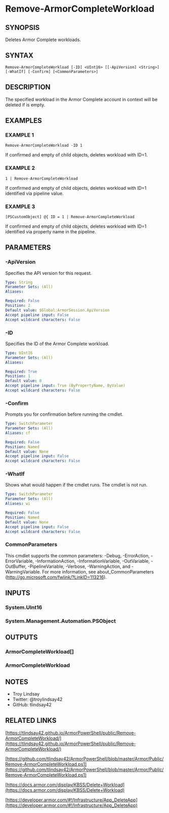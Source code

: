 # Remove-ArmorCompleteWorkload

## SYNOPSIS
Deletes Armor Complete workloads.

## SYNTAX

```
Remove-ArmorCompleteWorkload [-ID] <UInt16> [[-ApiVersion] <String>] [-WhatIf] [-Confirm] [<CommonParameters>]
```

## DESCRIPTION
The specified workload in the Armor Complete account in context will be deleted
if is empty.

## EXAMPLES

### EXAMPLE 1
```
Remove-ArmorCompleteWorkload -ID 1
```

If confirmed and empty of child objects, deletes workload with ID=1.

### EXAMPLE 2
```
1 | Remove-ArmorCompleteWorkload
```

If confirmed and empty of child objects, deletes workload with ID=1 identified
via pipeline value.

### EXAMPLE 3
```
[PSCustomObject] @{ ID = 1 | Remove-ArmorCompleteWorkload
```

If confirmed and empty of child objects, deletes workload with ID=1 identified
via property name in the pipeline.

## PARAMETERS

### -ApiVersion
Specifies the API version for this request.

```yaml
Type: String
Parameter Sets: (All)
Aliases:

Required: False
Position: 2
Default value: $Global:ArmorSession.ApiVersion
Accept pipeline input: False
Accept wildcard characters: False
```

### -ID
Specifies the ID of the Armor Complete workload.

```yaml
Type: UInt16
Parameter Sets: (All)
Aliases:

Required: True
Position: 1
Default value: 0
Accept pipeline input: True (ByPropertyName, ByValue)
Accept wildcard characters: False
```

### -Confirm
Prompts you for confirmation before running the cmdlet.

```yaml
Type: SwitchParameter
Parameter Sets: (All)
Aliases: cf

Required: False
Position: Named
Default value: None
Accept pipeline input: False
Accept wildcard characters: False
```

### -WhatIf
Shows what would happen if the cmdlet runs.
The cmdlet is not run.

```yaml
Type: SwitchParameter
Parameter Sets: (All)
Aliases: wi

Required: False
Position: Named
Default value: None
Accept pipeline input: False
Accept wildcard characters: False
```

### CommonParameters
This cmdlet supports the common parameters: -Debug, -ErrorAction, -ErrorVariable, -InformationAction, -InformationVariable, -OutVariable, -OutBuffer, -PipelineVariable, -Verbose, -WarningAction, and -WarningVariable.
For more information, see about_CommonParameters (http://go.microsoft.com/fwlink/?LinkID=113216).

## INPUTS

### System.UInt16
### System.Management.Automation.PSObject
## OUTPUTS

### ArmorCompleteWorkload[]
### ArmorCompleteWorkload
## NOTES
- Troy Lindsay
- Twitter: @troylindsay42
- GitHub: tlindsay42

## RELATED LINKS

[https://tlindsay42.github.io/ArmorPowerShell/public/Remove-ArmorCompleteWorkload/](https://tlindsay42.github.io/ArmorPowerShell/public/Remove-ArmorCompleteWorkload/)

[https://github.com/tlindsay42/ArmorPowerShell/blob/master/Armor/Public/Remove-ArmorCompleteWorkload.ps1](https://github.com/tlindsay42/ArmorPowerShell/blob/master/Armor/Public/Remove-ArmorCompleteWorkload.ps1)

[https://docs.armor.com/display/KBSS/Delete+Workload](https://docs.armor.com/display/KBSS/Delete+Workload)

[https://developer.armor.com/#!/Infrastructure/App_DeleteApp](https://developer.armor.com/#!/Infrastructure/App_DeleteApp)

